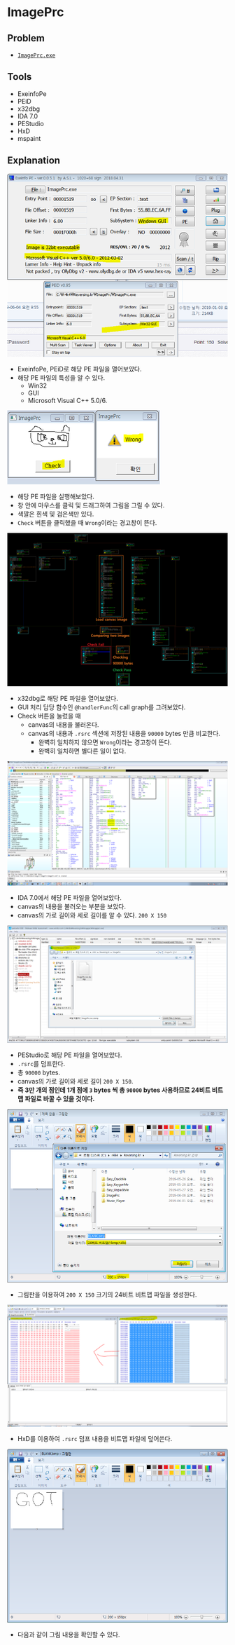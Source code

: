 # ImagePrc

## Problem
* [`ImagePrc.exe`](./ImagePrc.exe)

## Tools
* ExeinfoPe
* PEiD
* x32dbg
* IDA 7.0
* PEStudio
* HxD
* mspaint

## Explanation
![](./1.PNG?raw=true)
* ExeinfoPe, PEiD로 해당 PE 파일을 열어보았다.
* 해당 PE 파일의 특성을 알 수 있다.
	- Win32
	- GUI
	- Microsoft Visual C++ 5.0/6.

![](./2.PNG?raw=true)
* 해당 PE 파일을 실행해보았다.
* 창 안에 마우스를 클릭 및 드래그하여 그림을 그릴 수 있다.
* 색깔은 흰색 및 검은색만 있다.
* `Check` 버튼을 클릭했을 때 `Wrong`이라는 경고창이 뜬다.

![](./3.PNG?raw=true)
* x32dbg로 해당 PE 파일을 열어보았다.
* GUI 처리 담당 함수인 `@handlerFunc`의 call graph를 그려보았다.
* Check 버튼을 눌렀을 때
	- canvas의 내용을 불러온다.
	- canvas의 내용과 `.rsrc` 섹션에 저장된 내용을 `90000` bytes 만큼 비교한다.
		+ 완벽히 일치하지 않으면 `Wrong`이라는 경고창이 뜬다.
		+ 완벽히 일치하면 별다른 일이 없다.

![](./4.PNG?raw=true)
* IDA 7.0에서 해당 PE 파일을 열어보았다.
* canvas의 내용을 불러오는 부분을 보았다.
* canvas의 가로 길이와 세로 길이를 알 수 있다. `200 X 150`

![](./5.PNG?raw=true)
* PEStudio로 해당 PE 파일을 열어보았다.
* `.rsrc`를 덤프한다.
* 총 `90000` bytes.
* canvas의 가로 길이와 세로 길이 `200 X 150`.
* **즉 3만 개의 점인데 1개 점에 `3` bytes 씩 총 `90000` bytes 사용하므로 24비트 비트맵 파일로 바꿀 수 있을 것이다.**

![](./6.PNG?raw=true)
* 그림판을 이용하여 `200 X 150` 크기의 24비트 비트맵 파일을 생성한다.

![](./7.PNG?raw=true)
* HxD를 이용하여 `.rsrc` 덤프 내용을 비트맵 파일에 덮어쓴다.

![](./8.PNG?raw=true)
* 다음과 같이 그림 내용을 확인할 수 있다.
